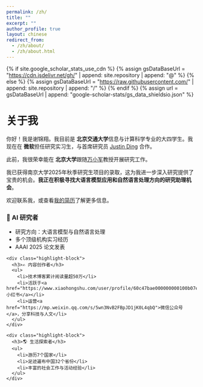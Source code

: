 ```yaml
---
permalink: /zh/
title: ""
excerpt: ""
author_profile: true
layout: chinese
redirect_from: 
  - /zh/about/
  - /zh/about.html
---
```


<link rel="stylesheet" href="https://cdnjs.cloudflare.com/ajax/libs/font-awesome/6.0.0/css/all.min.css">

{% if site.google_scholar_stats_use_cdn %}
{% assign gsDataBaseUrl = "https://cdn.jsdelivr.net/gh/" | append: site.repository | append: "@" %}
{% else %}
{% assign gsDataBaseUrl = "https://raw.githubusercontent.com/" | append: site.repository | append: "/" %}
{% endif %}
{% assign url = gsDataBaseUrl | append: "google-scholar-stats/gs_data_shieldsio.json" %}

<div class="cn-section">
  <h1 class="cn-section-title">关于我</h1>
  
  <p>你好！我是谢锦翔。我目前是<i class="fas fa-university"></i> <strong>北京交通大学</strong>信息与计算科学专业的大四学生。我现在在<i class="fab fa-microsoft"></i> <strong>微软</strong>担任研究实习生，与首席研究员 <a href="https://www.microsoft.com/en-us/research/people/juding/">Justin Ding</a> 合作。</p>
  
  <p>此前，我很荣幸能在<i class="fas fa-university"></i> <strong>北京大学</strong>跟随<a href="https://wanxiaojun.github.io/">万小军</a>教授开展研究工作。</p>
  
  <p>我已获得南京大学2025年秋季研究生项目的录取，这为我进一步深入研究提供了宝贵的机会。<strong>我正在积极寻找大语言模型应用和自然语言处理方向的研究助理机会</strong>。</p>
  
  <p>欢迎联系我，或查看<a href="assets/Jinxiang's CV.pdf">我的简历</a>了解更多信息。</p>

  <div class="highlight-blocks">
    <div class="highlight-block">
      <h3>🔬 AI 研究者</h3>
      <ul>
        <li>研究方向：大语言模型与自然语言处理</li>
        <li>多个顶级机构实习经历</li>
        <li>AAAI 2025 论文发表</li>
      </ul>
    </div>
    
    <div class="highlight-block">
      <h3>✍️ 内容创作者</h3>
      <ul>
        <li>技术博客累计阅读量超50万</li>
        <li>活跃于<a href="https://www.xiaohongshu.com/user/profile/60c47bae000000000100b07e">小红书</a></li>
        <li>运营<a href="https://mp.weixin.qq.com/s/5wn3NvB2FBpJD1jK0L4qbQ">微信公众号</a>，分享科技与人文</li>
      </ul>
    </div>
    
    <div class="highlight-block">
      <h3>🌎 生活探索者</h3>
      <ul>
        <li>游历7个国家</li>
        <li>足迹遍布中国32个省份</li>
        <li>丰富的社会工作与活动经验</li>
      </ul>
    </div>
  </div>
</div>